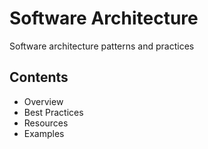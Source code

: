 # Software Architecture

Software architecture patterns and practices

## Contents
- Overview
- Best Practices
- Resources
- Examples
